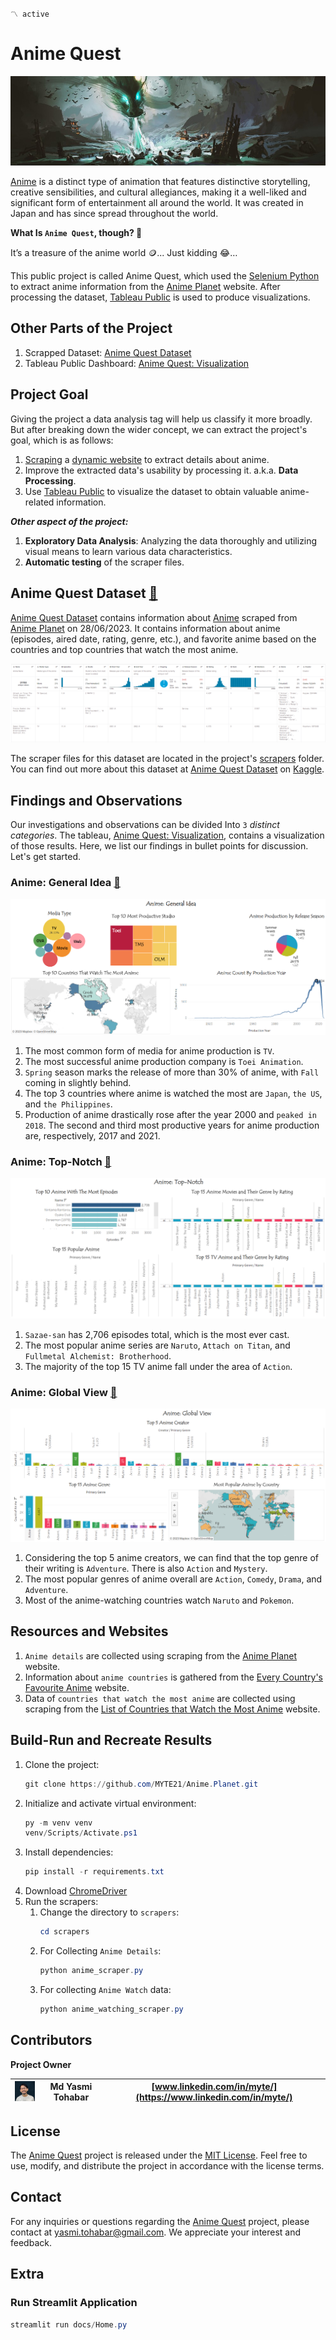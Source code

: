 `〽️ active`
# Anime Quest
![Anime Theme Image](assets/anime_theme.jpg)

[Anime](https://en.wikipedia.org/wiki/Anime) is a distinct type of animation that features distinctive storytelling, 
creative sensibilities, and cultural allegiances, making it a well-liked and significant form of entertainment all 
around the world. It was created in Japan and has since spread throughout the world.

**What Is `Anime Quest`, though? 🤔**

It’s a treasure of the anime world 🪙... Just kidding 😂… 

This public project is called Anime Quest, which used the [Selenium Python](https://selenium-python.readthedocs.io/) 
to extract anime information from the [Anime Planet](https://anime-planet.com/) website. After processing the dataset,
[Tableau Public](https://public.tableau.com/app/discover) is used to produce visualizations.

## Other Parts of the Project
1. Scrapped Dataset: [Anime Quest Dataset](https://www.kaggle.com/datasets/myte21/anime-quest-an-epic-adventure-through-anime-data)
2. Tableau Public Dashboard: [Anime Quest: Visualization](https://public.tableau.com/views/AnimeQuestVisualization/AnimeGeneralIdea?:language=en-US&:display_count=n&:origin=viz_share_link)

## Project Goal
Giving the project a data analysis tag will help us classify it more broadly. But after breaking down the wider concept, we can extract the project's goal, which is as follows:

1. [Scraping](https://en.wikipedia.org/wiki/Web_scraping) a [dynamic website](https://en.wikipedia.org/wiki/Dynamic_web_page) to extract details about anime.
2. Improve the extracted data's usability by processing it. a.k.a. **Data Processing**.
3. Use [Tableau Public](https://public.tableau.com/app/discover) to visualize the dataset to obtain valuable anime-related information.

***Other aspect of the project:***

1. **Exploratory Data Analysis**: Analyzing the data thoroughly and utilizing visual means to learn various data characteristics.
2. **Automatic testing** of the scraper files.

## Anime Quest Dataset [🔗](https://www.kaggle.com/datasets/myte21/anime-quest-an-epic-adventure-through-anime-data)
[Anime Quest Dataset](https://www.kaggle.com/datasets/myte21/anime-quest-an-epic-adventure-through-anime-data) 
contains information about [Anime](https://en.wikipedia.org/wiki/Anime) scraped from 
[Anime Planet](https://www.anime-planet.com/) on 28/06/2023. It contains information about anime 
(episodes, aired date, rating, genre, etc.), and favorite anime based on the countries and top countries 
that watch the most anime.

![Anime Data Image](assets/anime_data.png)

The scraper files for this dataset are located in the project's [scrapers](scrapers) folder. 
You can find out more about this dataset at [Anime Quest Dataset](https://www.kaggle.com/datasets/myte21/anime-quest-an-epic-adventure-through-anime-data) 
on [Kaggle](https://www.kaggle.com/).

## Findings and Observations
Our investigations and observations can be divided Into `3` *distinct categories*. 
The tableau, [Anime Quest: Visualization](https://public.tableau.com/views/AnimeQuestVisualization/AnimeGeneralIdea?:language=en-US&:display_count=n&:origin=viz_share_link), 
contains a visualization of those results. Here, we list our findings in bullet points for discussion. Let's get started.

### Anime: General Idea [🔗](https://public.tableau.com/app/profile/myte/viz/AnimeQuestVisualization/AnimeGeneralIdea)

![Anime: General Idea Visualization Image](assets/anime_general_idea.png)

1. The most common form of media for anime production is `TV`.
2. The most successful anime production company is `Toei Animation`.
3. `Spring` season marks the release of more than 30% of anime, with `Fall` coming in slightly behind.
4. The top 3 countries where anime is watched the most are `Japan`, `the US`, and `the Philippines`.
5. Production of anime drastically rose after the year 2000 and `peaked in 2018`. The second and third most productive years for anime production are, respectively, 2017 and 2021.

### Anime: Top-Notch [🔗](https://public.tableau.com/views/AnimeQuestVisualization/AnimeTop-Notch?:language=en-US&:display_count=n&:origin=viz_share_link)

![Anime: Top-Notch Visualization Image](assets/anime_top_notch.png)

1. `Sazae-san` has 2,706 episodes total, which is the most ever cast.
2. The most popular anime series are `Naruto`, `Attach on Titan`, and `Fullmetal Alchemist: Brotherhood`.
3. The majority of the top 15 TV anime fall under the area of `Action`.

### Anime: Global View [🔗](https://public.tableau.com/views/AnimeQuestVisualization/AnimeGlobalView?:language=en-US&:display_count=n&:origin=viz_share_link)

![Anime: Global View Visualization Image](assets/anime_global_view.png)

1. Considering the top 5 anime creators, we can find that the top genre of their writing is `Adventure`. There is also `Action` and `Mystery`.
2. The most popular genres of anime overall are `Action`, `Comedy`, `Drama`, and `Adventure`.
3. Most of the anime-watching countries watch `Naruto` and `Pokemon`.

## Resources and Websites
1. `Anime details` are collected using scraping from the [Anime Planet](https://www.anime-planet.com/) website.
2. Information about `anime countries` is gathered from the [Every Country's Favourite Anime](https://e.infogram.com/f2bfaed8-7046-43e6-aa41-367848a326ef?parent_url=https%3A%2F%2Fwww.broadbandchoices.co.uk%2Ffeatures%2Fevery-countrys-favourite-anime&src=embed#) website.
3. Data of `countries that watch the most anime` are collected using scraping from the [List of Countries that Watch the Most Anime](https://skdesu.com/en/list-of-countries-that-watch-the-most-anime/) website.

## Build-Run and Recreate Results
1. Clone the project:
    ```powershell
    git clone https://github.com/MYTE21/Anime.Planet.git
    ```
2. Initialize and activate virtual environment:
    ```powershell
   py -m venv venv
   venv/Scripts/Activate.ps1
    ```
3. Install dependencies:
    ```powershell
   pip install -r requirements.txt
    ```
4. Download [ChromeDriver](https://chromedriver.chromium.org/downloads)
5. Run the scrapers:
   1. Change the directory to `scrapers`:
       ```powershell
      cd scrapers
      ```
   2. For Collecting `Anime Details`:
      ```powershell
      python anime_scraper.py
      ```
   3. For collecting `Anime Watch` data:
      ```powershell
      python anime_watching_scraper.py
      ```

## Contributors
**Project Owner**

| <img src = "assets/md_yasmi_tohabar.jpg" width="70" alt=""> | Md Yasmi Tohabar | [www.linkedin.com/in/myte/](https://www.linkedin.com/in/myte/) |
|-------------------------------------------------------------|------------------|----------------------------------------------------------------|

## License

The [Anime Quest](https://github.com/MYTE21/IC.Photography.Styles) project is released under the [MIT License](https://github.com/MYTE21/Anime.Quest/blob/main/LICENSE).
Feel free to use, modify, and distribute the project in accordance with the license terms.

## Contact

For any inquiries or questions regarding the [Anime Quest](https://github.com/MYTE21/IC.Photography.Styles) project,
please contact at [yasmi.tohabar@gmail.com](mailto:yasmi.tohabar@gmail.com).
We appreciate your interest and feedback.

## Extra
### Run Streamlit Application
```powershell
streamlit run docs/Home.py
```
